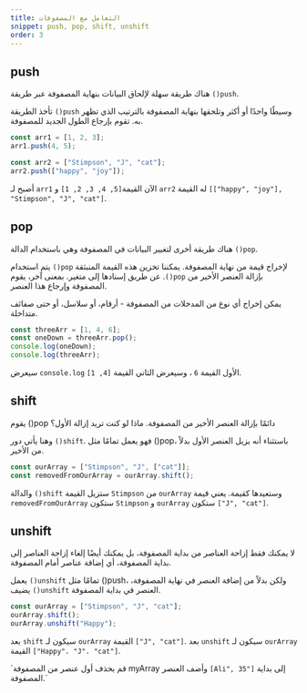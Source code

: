 ```yaml
---
title: التعامل مع المصفوفات
snippet: push, pop, shift, unshift
order: 3
---
```


## push

هناك طريقة سهلة لإلحاق البيانات بنهاية المصفوفة عبر طريقة `()push`.

تأخذ الطريقة `()push` وسيطًا واحدًا أو أكثر وتلحقها بنهاية المصفوفة بالترتيب الذي
تظهر به. تقوم بإرجاع الطول الجديد للمصفوفة.

```js
const arr1 = [1, 2, 3];
arr1.push(4, 5);

const arr2 = ["Stimpson", "J", "cat"];
arr2.push(["happy", "joy"]);
```

أصبح لـ `arr1` الآن القيمة`[5, 4, 3, 2, 1]` و `arr2` له القيمة
`[["happy", "joy"], "Stimpson", "J", "cat"]`.

## pop

هناك طريقة أخرى لتغيير البيانات في المصفوفة وهي باستخدام الدالة `()pop`.

يتم استخدام `()pop` لإخراج قيمة من نهاية المصفوفة. يمكننا تخزين هذه القيمة
المنبثقة عن طريق إسنادها إلى متغير. بمعنى آخر، يقوم .`()pop` بإزالة العنصر
الأخير من المصفوفة وإرجاع هذا العنصر.

يمكن إخراج أي نوع من المدخلات من المصفوفة - أرقام، أو سلاسل، أو حتى صفائف
متداخلة.

```js
const threeArr = [1, 4, 6];
const oneDown = threeArr.pop();
console.log(oneDown);
console.log(threeArr);
```

سيعرض `console.log` الأول القيمة `6` ، وسيعرض الثاني القيمة `[4, 1]`.

## shift

يقوم ()pop دائمًا بإزالة العنصر الأخير من المصفوفة. ماذا لو كنت تريد إزالة الأول؟

وهنا يأتي دور `()shift`. فهو يعمل تمامًا مثل ()pop، باستثناء أنه يزيل العنصر
الأول بدلاً من الأخير.

```js
const ourArray = ["Stimpson", "J", ["cat"]];
const removedFromOurArray = ourArray.shift();
```
والدالة `()shift` ستزيل القيمة `Stimpson` من `ourArray` وستعيدها كقيمة. يعني قيمة `removedFromOurArray` ستكون `Stimpson` و `ourArray` ستكون `["J", "cat"]`.


## unshift

لا يمكنك فقط إزاحة العناصر من بداية المصفوفة، بل يمكنك أيضًا إلغاء إزاحة العناصر
إلى بداية المصفوفة، أي إضافة عناصر أمام المصفوفة.

يعمل `()unshift` تمامًا مثل ()push، ولكن بدلاً من إضافة العنصر في نهاية المصفوفة،
يضيف `()unshift` العنصر في بداية المصفوفة.

```js
const ourArray = ["Stimpson", "J", "cat"];
ourArray.shift();
ourArray.unshift("Happy");
```

بعد `shift` سيكون لـ `ourArray` القيمة `["J", "cat"]`. بعد `unshift` سيكون لـ
`ourArray` القيمة `["Happy"، "J"، "cat"]`.

<div class="quiz">
`قم بحذف أول عنصر من المصفوفة myArray وأضف العنصر <code>[Ali", 35"]</code> إلى بداية المصفوفة.`
</div>
